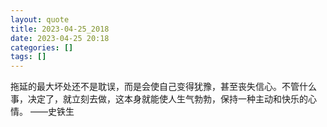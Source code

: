 ```yaml
---
layout: quote
title: 2023-04-25_2018
date: 2023-04-25 20:18
categories: []
tags: []
---
```


拖延的最大坏处还不是耽误，而是会使自己变得犹豫，甚至丧失信心。不管什么事，决定了，就立刻去做，这本身就能使人生气勃勃，保持一种主动和快乐的心情。
——史铁生